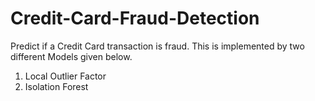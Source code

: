 # Credit-Card-Fraud-Detection
Predict if a Credit Card transaction is fraud. This is implemented by two different Models given below.
1. Local Outlier Factor
2. Isolation Forest
